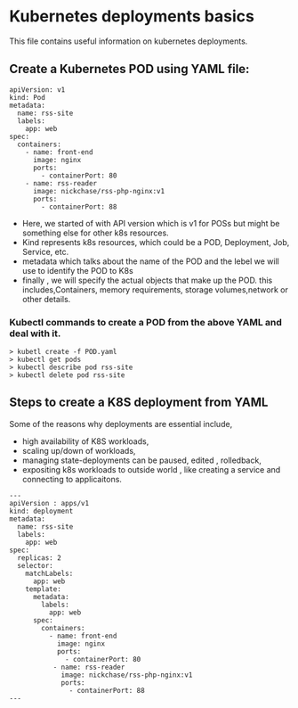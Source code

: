 # Kubernetes deployments basics
This file contains useful information on kubernetes deployments.

## Create a Kubernetes POD using YAML file:

```
apiVersion: v1
kind: Pod
metadata:
  name: rss-site
  labels:
    app: web
spec:
  containers:
    - name: front-end
      image: nginx
      ports:
        - containerPort: 80
    - name: rss-reader
      image: nickchase/rss-php-nginx:v1
      ports:
        - containerPort: 88
```

- Here, we started of with API version which is v1 for POSs but might be something else for other k8s resources.
- Kind represents k8s resources, which could be a POD, Deployment, Job, Service, etc.
- metadata which talks about the name of the POD and the lebel we will use to identify the POD to K8s
- finally , we will specify the actual objects that make up the POD. this includes,Containers, memory requirements, storage volumes,network or other details.

### Kubectl commands to create a POD from the above YAML and deal with it.
```
> kubetl create -f POD.yaml
> kubectl get pods
> kubectl describe pod rss-site
> kubectl delete pod rss-site
```

## Steps to create a K8S deployment from YAML
Some of the reasons why deployments are essential include, 
- high availability of K8S workloads, 
- scaling up/down of workloads, 
- managing state-deployments can be paused, edited , rolledback, 
- expositing k8s workloads to outside world , like creating a service and connecting to applicaitons.

```
---
apiVersion : apps/v1
kind: deployment
metadata:
  name: rss-site
  labels:
    app: web
spec:
  replicas: 2
  selector:
    matchLabels:
      app: web
    template:
      metadata:
        labels:
          app: web
      spec:
        containers:
          - name: front-end
            image: nginx
            ports:
              - containerPort: 80
           - name: rss-reader
             image: nickchase/rss-php-nginx:v1
             ports:
               - containerPort: 88
---
```
      
